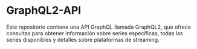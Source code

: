 # GraphQL2-API
Este repositorio contiene una API GraphQL llamada GraphQL2, que ofrece consultas para obtener información sobre series específicas, todas las series disponibles y detalles sobre plataformas de streaming.
